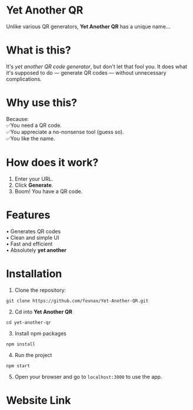 # Yet Another QR
Unlike various QR generators, **Yet Another QR** has a unique name...

# What is this?
It's _yet another QR code generator_, but don't let that fool you. It does what it's supposed to do — generate QR codes — without unnecessary complications.

# Why use this?
Because:<br>
✅You need a QR code.<br>
✅You appreciate a no-nonsense tool (guess so).<br>
✅You like the name.

# How does it work?
1. Enter your URL.<br>
2. Click **Generate**.
3. Boom! You have a QR code.

# Features
• Generates QR codes<br>
• Clean and simple UI<br>
• Fast and efficient<br>
• Absolutely **yet another**<br>

# Installation
1. Clone the repository:<br>
```
git clone https://github.com/fevnax/Yet-Another-QR.git
```
2. Cd into **Yet Another QR**<br>
```
cd yet-another-qr
```
3. Install npm packages<br>
```
npm install
```
4. Run the project<br>
```
npm start
```
5. Open your browser and go to `localhost:3000` to use the app.

# Website Link
